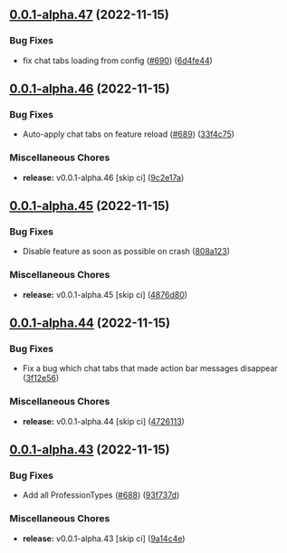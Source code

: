 ## [0.0.1-alpha.47](https://github.com/Wynntils/Artemis/compare/v0.0.1-alpha.46...v0.0.1-alpha.47) (2022-11-15)


### Bug Fixes

* fix chat tabs loading from config ([#690](https://github.com/Wynntils/Artemis/issues/690)) ([6d4fe44](https://github.com/Wynntils/Artemis/commit/6d4fe44817717189b3a94f4d0509003494429845))

## [0.0.1-alpha.46](https://github.com/Wynntils/Artemis/compare/v0.0.1-alpha.45...v0.0.1-alpha.46) (2022-11-15)


### Bug Fixes

* Auto-apply chat tabs on feature reload ([#689](https://github.com/Wynntils/Artemis/issues/689)) ([33f4c75](https://github.com/Wynntils/Artemis/commit/33f4c754a07938d5dcf077fcc104ecbae6cea351))


### Miscellaneous Chores

* **release:** v0.0.1-alpha.46 [skip ci] ([9c2e17a](https://github.com/Wynntils/Artemis/commit/9c2e17a695569fc750c4b6c1ebe7471aa6096e08))

## [0.0.1-alpha.45](https://github.com/Wynntils/Artemis/compare/v0.0.1-alpha.44...v0.0.1-alpha.45) (2022-11-15)


### Bug Fixes

* Disable feature as soon as possible on crash ([808a123](https://github.com/Wynntils/Artemis/commit/808a123caaeb06c3b19f00e997da74c30e71ec5c))


### Miscellaneous Chores

* **release:** v0.0.1-alpha.45 [skip ci] ([4876d80](https://github.com/Wynntils/Artemis/commit/4876d808a85d3cf582b1a9bc398473a49084d57d))

## [0.0.1-alpha.44](https://github.com/Wynntils/Artemis/compare/v0.0.1-alpha.43...v0.0.1-alpha.44) (2022-11-15)


### Bug Fixes

* Fix a bug which chat tabs that made action bar messages disappear ([3f12e56](https://github.com/Wynntils/Artemis/commit/3f12e567261184e1716339fc7304035b737c839e))


### Miscellaneous Chores

* **release:** v0.0.1-alpha.44 [skip ci] ([4726113](https://github.com/Wynntils/Artemis/commit/4726113d2a96dd3038aa6cbf609587b715b5eed7))

## [0.0.1-alpha.43](https://github.com/Wynntils/Artemis/compare/v0.0.1-alpha.42...v0.0.1-alpha.43) (2022-11-15)


### Bug Fixes

* Add all ProfessionTypes ([#688](https://github.com/Wynntils/Artemis/issues/688)) ([93f737d](https://github.com/Wynntils/Artemis/commit/93f737d111cc48406d2113be94df21eba2e53b82))


### Miscellaneous Chores

* **release:** v0.0.1-alpha.43 [skip ci] ([9a14c4e](https://github.com/Wynntils/Artemis/commit/9a14c4eca8ca47da076c8390a5bae03944d7ff82))

